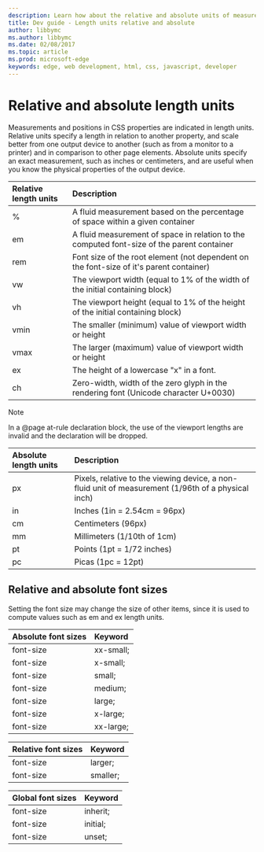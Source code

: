 ---description: Learn how about the relative and absolute units of measurement in CSS.
title: Dev guide - Length units relative and absolute
author: libbymc
ms.author: libbymc
ms.date: 02/08/2017
ms.topic: article
ms.prod: microsoft-edge
keywords: edge, web development, html, css, javascript, developer
---# Relative and absolute length unitsMeasurements and positions in CSS properties are indicated in length units. Relative units specify a length in relation to another property, and scale better from one output device to another (such as from a monitor to a printer) and in comparison to other page elements. Absolute units specify an exact measurement, such as inches or centimeters, and are useful when you know the physical properties of the output device.Relative length units | Description:------------ | :-------------% | A fluid measurement based on the percentage of space within a given containerem | A fluid measurement of space in relation to the computed font-size of the parent containerrem | Font size of the root element (not dependent on the font-size of it's parent container)vw | The viewport width (equal to 1% of the width of the initial containing block)vh | The viewport height (equal to 1% of the height of the initial containing block)vmin | The smaller (minimum) value of viewport width or heightvmax | The larger (maximum) value of viewport width or heightex | The height of a lowercase "x" in a font. ch | Zero-width, width of the zero glyph in the rendering font (Unicode character U+0030)> [!NOTE]> In a @page at-rule declaration block, the use of the viewport lengths are invalid and the declaration will be dropped.Absolute length units | Description:------------ | :-------------px | Pixels, relative to the viewing device, a non-fluid unit of measurement (1/96th of a physical inch)in | Inches (1in = 2.54cm = 96px)cm | Centimeters (96px)mm | Millimeters (1/10th of 1cm)pt | Points (1pt = 1/72 inches)pc | Picas (1pc = 12pt)## Relative and absolute font sizesSetting the font size may change the size of other items, since it is used to compute values such as  em and ex length units.Absolute font sizes | Keyword:------------ | :-------------font-size | xx-small;font-size | x-small;font-size | small;font-size | medium;font-size | large;font-size | x-large;font-size | xx-large;Relative font sizes | Keyword:------------ | :-------------font-size | larger;font-size | smaller;Global font sizes | Keyword:------------ | :-------------font-size | inherit;font-size | initial;font-size | unset;